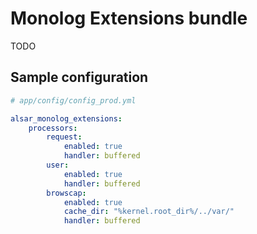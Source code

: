 Monolog Extensions bundle
==============================

TODO


Sample configuration
--------------------


``` yaml
# app/config/config_prod.yml

alsar_monolog_extensions:
    processors:
        request:
            enabled: true
            handler: buffered
        user:
            enabled: true
            handler: buffered
        browscap:
            enabled: true
            cache_dir: "%kernel.root_dir%/../var/"
            handler: buffered
```
